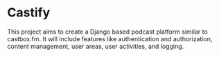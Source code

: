 # Castify
This project aims to create a Django based podcast platform similar to castbox.fm. It will include features like authentication and authorization, content management, user areas, user activities, and logging.
